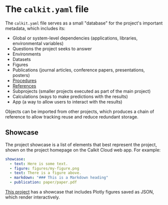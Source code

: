 # The `calkit.yaml` file

The `calkit.yaml` file serves as a small "database"
for the project's important metadata, which includes its:

- Global or system-level dependencies
  (applications, libraries, environmental variables)
- Questions the project seeks to answer
- Environments
- Datasets
- Figures
- Publications (journal articles, conference papers, presentations, posters)
- [Procedures](tutorials/procedures.md)
- [References](references.md)
- Subprojects (smaller projects executed as part of the main project)
- Calculations (ways to make predictions with the results)
- App (a way to allow users to interact with the results)

Objects can be imported from other projects,
which produces a chain of reference to allow tracking reuse
and reduce redundant storage.

## Showcase

The project showcase is a list of elements that best represent the project,
shown on the project homepage on the Calkit Cloud web app.
For example:

```yaml
showcase:
  - text: Here is some text.
  - figure: figures/my-figure.png
  - text: There is a figure above.
  - markdown: "### This is a Markdown heading"
  - publication: paper/paper.pdf
```

[This project](https://calkit.io/petebachant/strava-analysis)
has a showcase that includes Plotly figures saved as JSON,
which render interactively.
